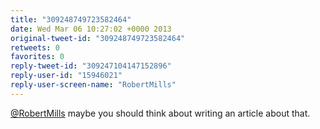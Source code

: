 ```yaml
---
title: "309248749723582464"
date: Wed Mar 06 10:27:02 +0000 2013
original-tweet-id: "309248749723582464"
retweets: 0
favorites: 0
reply-tweet-id: "309247104147152896"
reply-user-id: "15946021"
reply-user-screen-name: "RobertMills"
---
```

<a href="https://twitter.com/RobertMills">@RobertMills</a> maybe you should think about writing an article about that.
